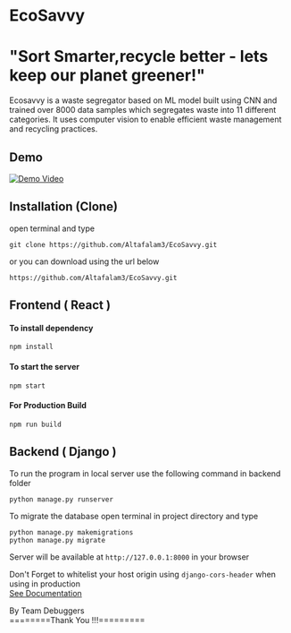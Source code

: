 # EcoSavvy

# "Sort Smarter,recycle better - lets keep our planet greener!"
Ecosavvy is a waste segregator based on ML model built using CNN and trained over 8000 data samples which segregates waste into 11 different categories.
It uses computer vision to enable efficient waste management and recycling practices.

## Demo
[![Demo Video](./assets/demo.gif)](./assets/demo.mp4)


## Installation (Clone)

open terminal and type

```
git clone https://github.com/Altafalam3/EcoSavvy.git
```

or you can download using the url below

```
https://github.com/Altafalam3/EcoSavvy.git
```
## Frontend ( React )

#### To install dependency

```
npm install
```

#### To start the server

```
npm start
```

#### For Production Build

```
npm run build
```


## Backend ( Django )

To run the program in local server use the following command in backend folder

```
python manage.py runserver
```

To migrate the database open terminal in project directory and type

```
python manage.py makemigrations
python manage.py migrate
```


Server will be available at `http://127.0.0.1:8000` in your browser

Don't Forget to whitelist your host origin using `django-cors-header` when using in production<br>
[See Documentation](https://pypi.org/project/django-cors-headers/)

By Team Debuggers <br>
========Thank You !!!=========
